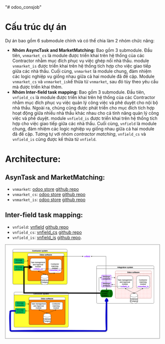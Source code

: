 "# odoo_consjob"

# Cấu trúc dự án

Dự án bao gồm 6 submodule chính và có thể chia làm 2 nhóm chức năng:

- **Nhóm AsyncTask and MarketMatching:** Bao gồm 3 submodule. Đầu tiên, `vnmarket_cs` là module được triển khai trên hệ thống của các Contractor nhằm mục đích phục vụ việc ghép nối nhà thầu. module `vnmarket_is` được triển khai trên hệ thống tích hợp cho việc giao tiếp giữa các nhà thầu. Cuối cùng, `vnmarket` là module chung, đảm nhiệm các logic nghiệp vụ giống nhau giữa cả hai module đã đề cập. Module `vnmarket_cs` và `vnmarket_is`kế thừa từ `vnmarket`, sau đó tùy theo yêu cầu mà được triển khai thêm.
- **Nhóm Inter-field task mapping:** Bao gồm 3 submodule. Đầu tiên, `vnfield_cs` là module được triển khai trên hệ thống của các Contractor nhằm mục đích phục vụ việc quản lý công việc và phê duyệt cho nội bộ nhà thầu. Ngoài ra, chúng cũng được phát triển cho mục đích tích hợp hoạt động giữa nhiều nhà thầu khác nhau cho cả tính năng quản lý công việc và phê duyệt. module `vnfield_is` được triển khai trên hệ thống tích hợp cho việc giao tiếp giữa các nhà thầu. Cuối cùng, `vnfield` là module chung, đảm nhiệm các logic nghiệp vụ giống nhau giữa cả hai module đã đề cập. Tương tự với nhóm _contractor matching_, `vnfield_cs` và `vnfield_is` cũng được kế thừa từ `vnfield`.

# Architecture:
## **AsynTask and MarketMatching**:
- `vnmarket`: [odoo store](https://apps.odoo.com/apps/modules/17.0/vnmarket) [github repo](https://github.com/NietzsLe/odoo_vnmarket)
- `vnmarket_cs`: [odoo store](https://apps.odoo.com/apps/modules/17.0/vnmarket_cs) [github repo](https://github.com/NietzsLe/odoo_vnmarket_cs)
- `vnmarket_is`: [odoo store](https://apps.odoo.com/apps/modules/17.0/vnmarket_is) [github repo](https://github.com/NietzsLe/odoo_vnmarket_is)

## **Inter-field task mapping**:
- `vnfield`: [vnfield](https://apps.odoo.com/apps/modules/17.0/vnfield) [github repo](https://github.com/NietzsLe/odoo_vnfield)
- `vnfield_cs`: [vnfield_cs](https://apps.odoo.com/apps/modules/17.0/vnfield_cs) [github repo](https://github.com/NietzsLe/odoo_vnfield_cs)
- `vnfield_is`: [vnfield_is](https://apps.odoo.com/apps/modules/17.0/vnfield_is) [github repo](https://github.com/NietzsLe/odoo_vnfield_is).

![vnfield_is](https://github.com/NietzsLe/odoo_consjob/blob/main/docs/architecture.png)

